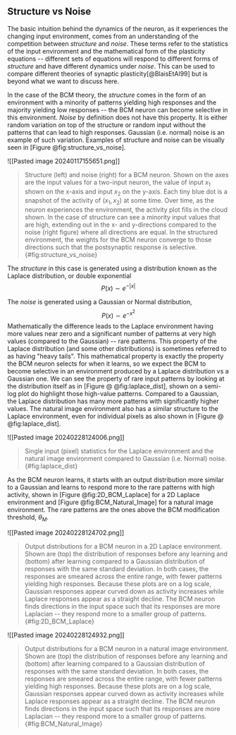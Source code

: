 ## Structure vs Noise

The basic intuition behind the dynamics of the neuron, as it experiences the changing input environment, comes from an understanding of the competition between *structure* and *noise*.  These terms refer to the statistics of the input environment and the mathematical form of the plasticity equations -- different sets of equations will respond to different forms of *structure* and have different dynamics under *noise*.  This can be used to compare different theories of synaptic plasticity[@BlaisEtAl99] but is beyond what we want to discuss here.

In the case of the BCM theory, the *structure* comes in the form of an environment with a minority of patterns yielding high responses and the majority yielding low responses -- the BCM neuron can become selective in this environment.  *Noise* by definition does not have this property.  It is either random variation on top of the structure or random input without the patterns that can lead to high responses.   Gaussian (i.e. normal) noise is an example of such variation.  Examples of structure and noise can be visually seen in [Figure @fig:structure_vs_noise].

![[Pasted image 20240117155651.png]]
> Structure (left) and noise (right) for a BCM neuron. Shown on the axes are the input values for a two-input neuron, the value of input $x_1$ shown on the x-axis and input $x_2$ on the y-axis.  Each tiny blue dot is a snapshot of the activity of $(x_1,x_2)$ at some time.  Over time, as the neuron experiences the environment, the activity plot fills in the cloud shown.  In the case of structure can see a minority input values that are high, extending out in the x- and y-directions compared to the noise (right figure) where all directions are equal.   In the structured environment, the weights for the BCM neuron converge to those directions such that the postsynaptic response is selective.{#fig:structure_vs_noise}


The *structure* in this case is generated using a distribution known as the Laplace distribution, or double exponential
$$
P(x) \sim e^{-|x|}
$$

The *noise* is generated using a Gaussian or Normal distribution,
$$
P(x) \sim e^{-x^2}
$$
Mathematically the difference leads to the Laplace environment having more values near zero and a significant number of patterns at very high values (compared to the Gaussian) -- rare patterns.  This property of the Laplace distribution (and some other distributions) is sometimes referred to as having "heavy tails".   This mathematical property is exactly the property the BCM neuron selects for when it learns, so we expect the BCM to become selective in an environment produced by a Laplace distribution vs a Gaussian one.  We can see the property of rare input patterns by looking at the distribution itself as in [Figure @ @fig:laplace_dist], shown on a semi-log plot do highlight those high-value patterns.   Compared to a Gaussian, the Laplace distribution has many more patterns with significantly higher values.  The natural image environment also has a similar structure to the Laplace environment, even for individual pixels as also shown in [Figure @ @fig:laplace_dist].  


![[Pasted image 20240228124006.png]]
> Single input (pixel) statistics for the Laplace environment and the natural image environment compared to Gaussian (i.e. Normal) noise. {#fig:laplace_dist}

As the BCM neuron learns, it starts with an output distribution more similar to a Gaussian and learns to respond more to the rare patterns with high activity, shown in [Figure @fig:2D_BCM_Laplace] for a 2D Laplace environment and [Figure @fig:BCM_Natural_Image] for a natural image environment.  The rare patterns are the ones above the BCM modification threshold, $\theta_M$. 

![[Pasted image 20240228124702.png]]
> Output distributions for a BCM neuron in a 2D Laplace environment.  Shown are (top) the distribution of responses before any learning and (bottom) after learning compared to a Gaussian distribution of responses with the same standard deviation.  In both cases, the responses are smeared across the entire range, with fewer patterns yielding high responses.  Because these plots are on a log scale, Gaussian responses appear curved down as activity increases while Laplace responses appear as a straight decline.  The BCM neuron finds directions in the input space such that its responses are more Laplacian -- they respond more to a smaller group of patterns.{#fig:2D_BCM_Laplace}


![[Pasted image 20240228124932.png]]
> Output distributions for a BCM neuron in a natural image environment.  Shown are (top) the distribution of responses before any learning and (bottom) after learning compared to a Gaussian distribution of responses with the same standard deviation.  In both cases, the responses are smeared across the entire range, with fewer patterns yielding high responses.  Because these plots are on a log scale, Gaussian responses appear curved down as activity increases while Laplace responses appear as a straight decline.  The BCM neuron finds directions in the input space such that its responses are more Laplacian -- they respond more to a smaller group of patterns.{#fig:BCM_Natural_Image}



